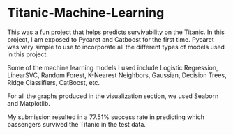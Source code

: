 # Titanic-Machine-Learning

This was a fun project that helps predicts survivability on the Titanic. In this project, I am exposed to Pycaret and Catboost for the first time. Pycaret was very simple to use to incorporate all the different types of models used in this project.

Some of the machine learning models I used include Logistic Regression, LinearSVC, Random Forest, K-Nearest Neighbors, Gaussian, Decision Trees, Ridge Classifiers, CatBoost, etc. 

For all the graphs produced in the visualization section, we used Seaborn and Matplotlib. 

My submission resulted in a 77.51% success rate in predicting which passengers survived the Titanic in the test data. 
